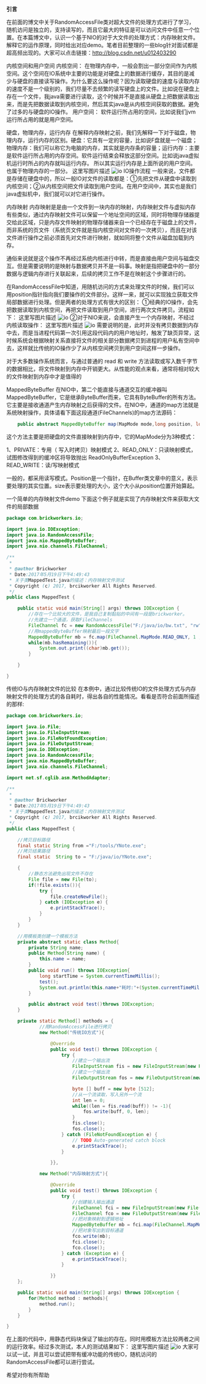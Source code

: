 __引言__

在前面的博文中关于RandomAccessFile类对超大文件的处理方式进行了学习，随机访问是独立的，支持读写的，而且它最大的特征是可以访问文件中任意一个位置。在本篇博文中，认识一个基于NIO的对于大文件的处理方式：内存映射文件。解释它的运作原理，同时给出对应demo。笔者目前整理的一些blog针对面试都是超高频出现的。大家可以点击链接：http://blog.csdn.net/u012403290

内核空间和用户空间
内核空间： 
在物理内存中，一般会割出一部分空间作为内核空间。这个空间在IO系统中主要的功能是对硬盘上的数据进行缓存，其目的是减少与硬盘的直接读写操作。为什么要这么操作呢？因为读取硬盘的速度与读取内存的速度不是一个级别的，我们尽量不去频繁的读写硬盘上的文件。比如说在硬盘上存在一个文件，我java需要进行读取，这个时候并不是直接从硬盘上把数据读取出来，而是先把数据读取到内核空间，然后其实java是从内核空间获取的数据。避免了过多的与硬盘的IO操作。 
用户空间： 
软件运行所占用的空间，比如说我们jvm运行所占用的就是用户空间。

硬盘，物理内存，运行内存
在解释内存映射之前，我们先解释一下对于磁盘，物理内存，运行内存的区别。硬盘：它具有一定的容量，比如说F盘就是一个磁盘；物理内存：我们可以称它为电脑的内存，其实就是内存条的容量；运行内存：主要是软件运行所占用的内存空间。软件运行结束会释放这部分空间。比如说java虚拟机运行时所占的内存就叫运行内存。 
所以其实运行内存是上面所说的用户空间。也属于物理内存的一部分。 
这里写图片描述
![io](/pic/内存分布.png 'io')
IO操作流程
一般来说，文件都是存储在硬盘中的，所以一般IO对文件的读取都是：①先把文件从硬盘中读取到内核空间；②从内核空间把文件读取到用户空间。在用户空间中，其实也是我们java虚拟机中，我们就可以对它进行操作。

内存映射
内存映射是是由一个文件到一块内存的映射，内存映射文件与虚拟内存有些类似，通过内存映射文件可以保留一个地址空间的区域，同时将物理存储器提交给此区域，只是内存文件映射的物理存储器来自一个已经存在于磁盘上的文件，而非系统的页文件（系统页文件就是指内核空间对文件的一次拷贝），而且在对该文件进行操作之前必须首先对文件进行映射，就如同将整个文件从磁盘加载到内存。

通俗来说就是这个操作不再经过系统内核进行中转，而是直接由用户空间与磁盘交互。但是需要说明的是映射与数据拷贝并不是一码事。映射是指把硬盘中的一部分数据与逻辑内存进行关联起来，后续的拷贝工作不是在映射这个步骤进行的。

在RandomAccessFile中知道，用随机访问的方式来处理文件的时候，我们可以用position指针指向我们要操作的文件部分。这样一来，就可以实现独立获取文件局部数据进行处理。但是两者的处理方式有很大的区别： 
①经典的IO操作，会先把数据读取到内核空间，再把文件读取到用户空间，进行两次文件拷贝。流程如下： 
这里写图片描述
![io](pic/传统IO实现图.png 'io')
②对于NIO来说，会直接产生一个内存映射，不经过内核读取操作： 
这里写图片描述
![io](pic/NIO内存映射实现图.png 'io')
需要说明的是，此时并没有拷贝数据到内存中去，而是当进程代码第一次引用这段代码内的用户地址时，触发了缺页异常，这时候系统会根据映射关系直接将文件的相关部分数据拷贝到进程的用户私有空间中去，这样就比传统的IO操作少了从内核空间拷贝到用户空间这样一步操作。

对于大多数操作系统而言，与通过普通的 read 和 write 方法读取或写入数千字节的数据相比，将文件映射到内存中开销更大。从性能的观点来看，通常将相对较大的文件映射到内存中才是值得的

MappedByteBuffer
在NIO中，第二个能直接与通道交互的缓冲器叫MappedByteBuffer，它是继承ByteBuffer而来，它具有ByteBuffer的所有方法。 
它主要是接收通道产生内存映射之后获得的文件。在NIO中，通道的map方法就是系统映射操作，具体请看下面这段通道(FileChannels)的map方法源码：
```java
    public abstract MappedByteBuffer map(MapMode mode,long position, long size)throws IOException;
```
这个方法主要是把硬盘的文件直接映射到内存中，它的MapMode分为3种模式：

1、PRIVATE：专用（ 写入时拷贝）映射模式 
2、READ_ONLY：只读映射模式，试图修改得到的缓冲区将导致抛出 ReadOnlyBufferException 
3、READ_WRITE：读/写映射模式

一般的，都采用读写模式。Position是一个指针，在Buffer类文章中的意义，表示要处理的其实位置。size表示要处理的大小，这个大小从position位置开始算起。

一个简单的内存映射文件demo
下面这个例子就是实现了内存映射文件来获取大文件的局部数据
```java
package com.brickworkers.io;

import java.io.IOException;
import java.io.RandomAccessFile;
import java.nio.MappedByteBuffer;
import java.nio.channels.FileChannel;

/**
 * 
 * @author Brickworker
 * Date:2017年5月19日下午4:49:43 
 * 关于类MappedTest.java的描述：内存映射文件测试
 * Copyright (c) 2017, brcikworker All Rights Reserved.
 */
public class MappedTest {

    public static void main(String[] args) throws IOException {
        //存在一个比较大的文件，是我自己复制黏贴的中间有一段是brickworker。
        //先建立一个通道，获取FileChannels
        FileChannel fc = new RandomAccessFile("F:/java/io/bw.txt", "rw").getChannel();
        //用mappedByteBuffer映射最后一段文字
        MappedByteBuffer mb = fc.map(FileChannel.MapMode.READ_ONLY, 1 , 11);
        while(mb.hasRemaining()){
            System.out.print((char)mb.get());
        }

    }

}
```
传统IO与内存映射文件的比较
在本例中，通过比较传统IO的文件处理方式与内存映射文件的处理方式的各自耗时，得出各自的性能情况。看看是否符合前面所描述的那样:
```java
package com.brickworkers.io;

import java.io.File;
import java.io.FileInputStream;
import java.io.FileNotFoundException;
import java.io.FileOutputStream;
import java.io.IOException;
import java.io.RandomAccessFile;
import java.nio.MappedByteBuffer;
import java.nio.channels.FileChannel;

import net.sf.cglib.asm.MethodAdapter;

/**
 * 
 * @author Brickworker
 * Date:2017年5月19日下午4:49:43 
 * 关于类MappedTest.java的描述：内存映射文件测试
 * Copyright (c) 2017, brcikworker All Rights Reserved.
 */
public class MappedTest {

    //拷贝目标路径
    final static String from ="F:/tools/YNote.exe";
    //拷贝结果路径
    final static  String to = "F:/java/io/YNote.exe";

    {
        //静态方法避免出现文件不存在
        File file = new File(to);
        if(!file.exists()){
            try {
                file.createNewFile();
            } catch (IOException e) {
                e.printStackTrace();
            }
        }
    }

    //用模板类创建一个模板方法
    private abstract static class Method{
        private String name;
        public Method(String name) {
            this.name = name;
        }
        public void run() throws IOException{
            long startTime = System.currentTimeMillis();
            test();
            System.out.println(this.name+"耗时:"+(System.currentTimeMillis() - startTime));
        }

        public abstract void test()throws IOException;
    }

    private static Method[] methods = {
            //用RandomAccessFile进行拷贝
            new Method("传统IO方式"){

                @Override
                public void test() throws IOException {
                    try {
                        //建立一个输出流
                        FileInputStream fis = new FileInputStream(new File(from));
                        //建立一个输出流
                        FileOutputStream fos = new FileOutputStream(new File(to));

                        byte [] buff = new byte [512]; 
                        //从一个流读取，写入另外一个流
                        int len = 0;
                        while((len = fis.read(buff)) != -1){
                            fos.write(buff, 0, len);
                        }
                        fis.close();
                        fos.close();
                    } catch (FileNotFoundException e) {
                        // TODO Auto-generated catch block
                        e.printStackTrace();
                    }

                }},

            new Method("内存映射方式"){

                @Override
                public void test() throws IOException {
                    try {
                        //创建输入输出通道
                        FileChannel fci = new FileInputStream(new File(from)).getChannel();
                        FileChannel fco = new FileOutputStream(new File(to)).getChannel();
                        //把对象映射到逻辑地址
                        MappedByteBuffer mb = fci.map(FileChannel.MapMode.READ_ONLY, 0, fci.size());
                        //把对象写出到目标通道
                        fco.write(mb);
                        fci.close();
                        fco.close();
                    } catch (Exception e) {
                        e.printStackTrace();
                    }

                }}
    };

    public static void main(String[] args) throws IOException {
        for(Method method : methods){
            method.run();
        }
    }

}
```
在上面的代码中，用静态代码块保证了输出的存在。同时用模板方法比较两者之间的运行效率。经过多次测试，本人的测试结果如下： 
这里写图片描述
![io](pic/IO_耗时对比.png 'io')
大家可以试一试，并且可以尝试把带有缓冲功能的传统IO，随机访问的RandomAccessFile都可以进行尝试。

希望对你有所帮助
